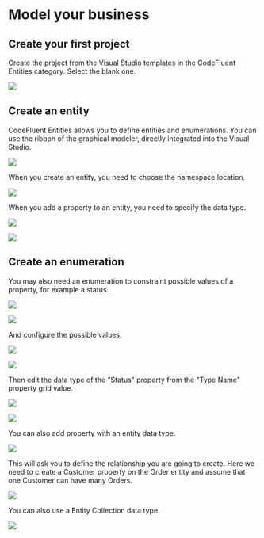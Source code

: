 # Model your business


## Create your first project

Create the project from the Visual Studio templates in the CodeFluent Entities category. Select the blank one.

![](img/getting-started/model-your-business-00.png)


## Create an entity

CodeFluent Entities allows you to define entities and enumerations. You can use the ribbon of the graphical modeler, directly integrated into the Visual Studio.

![](img/getting-started/model-your-business-01.png)

When you create an entity, you need to choose the namespace location.

![](img/getting-started/model-your-business-02.png)

When you add a property to an entity, you need to specify the data type.

![](img/getting-started/model-your-business-03.png)

![](img/getting-started/model-your-business-04.png)


## Create an enumeration

You may also need an enumeration to constraint possible values of a property, for example a status.

![](img/getting-started/model-your-business-05.png)

![](img/getting-started/model-your-business-06.png)

And configure the possible values.

![](img/getting-started/model-your-business-07.png)

![](img/getting-started/model-your-business-08.png)

Then edit the data type of the "Status" property from the "Type Name" property grid value.

![](img/getting-started/model-your-business-09.png)

![](img/getting-started/model-your-business-10.png)

You can also add property with an entity data type.

![](img/getting-started/model-your-business-11.png)

This will ask you to define the relationship you are going to create. Here we need to create a Customer property on the Order entity and assume that one Customer can have many Orders.

![](img/getting-started/model-your-business-12.png)

You can also use a Entity Collection data type.

![](img/getting-started/model-your-business-13.png)
